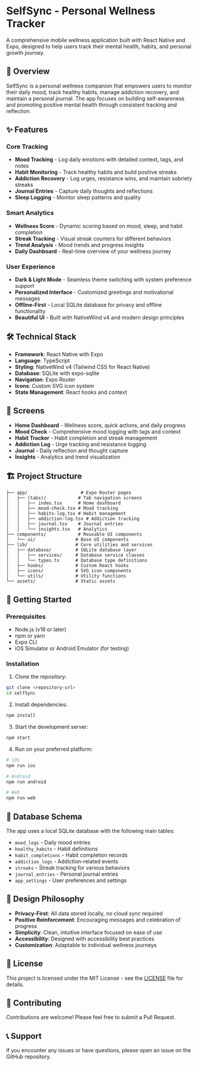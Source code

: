 # SelfSync - Personal Wellness Tracker

A comprehensive mobile wellness application built with React Native and Expo, designed to help users track their mental health, habits, and personal growth journey.

## 🌟 Overview

SelfSync is a personal wellness companion that empowers users to monitor their daily mood, track healthy habits, manage addiction recovery, and maintain a personal journal. The app focuses on building self-awareness and promoting positive mental health through consistent tracking and reflection.

## ✨ Features

### Core Tracking

- **Mood Tracking** - Log daily emotions with detailed context, tags, and notes
- **Habit Monitoring** - Track healthy habits and build positive streaks
- **Addiction Recovery** - Log urges, resistance wins, and maintain sobriety streaks
- **Journal Entries** - Capture daily thoughts and reflections
- **Sleep Logging** - Monitor sleep patterns and quality

### Smart Analytics

- **Wellness Score** - Dynamic scoring based on mood, sleep, and habit completion
- **Streak Tracking** - Visual streak counters for different behaviors
- **Trend Analysis** - Mood trends and progress insights
- **Daily Dashboard** - Real-time overview of your wellness journey

### User Experience

- **Dark & Light Mode** - Seamless theme switching with system preference support
- **Personalized Interface** - Customized greetings and motivational messages
- **Offline-First** - Local SQLite database for privacy and offline functionality
- **Beautiful UI** - Built with NativeWind v4 and modern design principles

## 🛠 Technical Stack

- **Framework**: React Native with Expo
- **Language**: TypeScript
- **Styling**: NativeWind v4 (Tailwind CSS for React Native)
- **Database**: SQLite with expo-sqlite
- **Navigation**: Expo Router
- **Icons**: Custom SVG icon system
- **State Management**: React hooks and context

## 📱 Screens

- **Home Dashboard** - Wellness score, quick actions, and daily progress
- **Mood Check** - Comprehensive mood logging with tags and context
- **Habit Tracker** - Habit completion and streak management
- **Addiction Log** - Urge tracking and resistance logging
- **Journal** - Daily reflection and thought capture
- **Insights** - Analytics and trend visualization

## 🏗 Project Structure

```
├── app/                    # Expo Router pages
│   ├── (tabs)/            # Tab navigation screens
│   │   ├── index.tsx      # Home dashboard
│   │   ├── mood-check.tsx # Mood tracking
│   │   ├── habits-log.tsx # Habit management
│   │   ├── addiction-log.tsx # Addiction tracking
│   │   ├── journal.tsx    # Journal entries
│   │   └── insights.tsx   # Analytics
├── components/            # Reusable UI components
│   └── ui/               # Base UI components
├── lib/                  # Core utilities and services
│   ├── database/         # SQLite database layer
│   │   ├── services/     # Database service classes
│   │   └── types.ts      # Database type definitions
│   ├── hooks/            # Custom React hooks
│   ├── icons/            # SVG icon components
│   └── utils/            # Utility functions
└── assets/               # Static assets
```

## 🚀 Getting Started

### Prerequisites

- Node.js (v18 or later)
- npm or yarn
- Expo CLI
- iOS Simulator or Android Emulator (for testing)

### Installation

1. Clone the repository:

```bash
git clone <repository-url>
cd selfSync
```

2. Install dependencies:

```bash
npm install
```

3. Start the development server:

```bash
npm start
```

4. Run on your preferred platform:

```bash
# iOS
npm run ios

# Android
npm run android

# Web
npm run web
```

## 💾 Database Schema

The app uses a local SQLite database with the following main tables:

- `mood_logs` - Daily mood entries
- `healthy_habits` - Habit definitions
- `habit_completions` - Habit completion records
- `addiction_logs` - Addiction-related events
- `streaks` - Streak tracking for various behaviors
- `journal_entries` - Personal journal entries
- `app_settings` - User preferences and settings

## 🎨 Design Philosophy

- **Privacy-First**: All data stored locally, no cloud sync required
- **Positive Reinforcement**: Encouraging messages and celebration of progress
- **Simplicity**: Clean, intuitive interface focused on ease of use
- **Accessibility**: Designed with accessibility best practices
- **Customization**: Adaptable to individual wellness journeys

## 📄 License

This project is licensed under the MIT License - see the [LICENSE](LICENSE) file for details.

## 🤝 Contributing

Contributions are welcome! Please feel free to submit a Pull Request.

## 📞 Support

If you encounter any issues or have questions, please open an issue on the GitHub repository.
